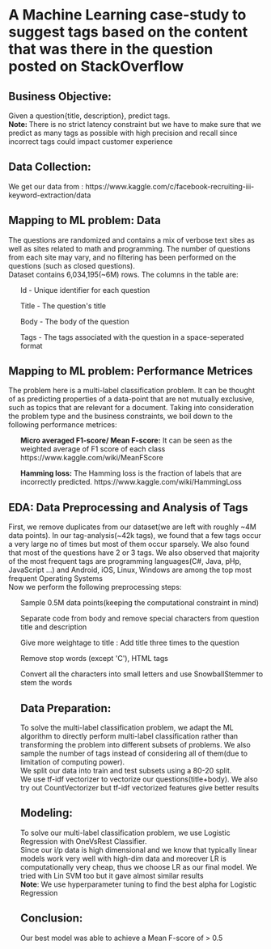 # A Machine Learning case-study to suggest tags based on the content that was there in the question posted on StackOverflow

<h2> Business Objective: </h2>
<p> Given a question{title, description}, predict tags.
 <br><b>Note: </b> There is no strict latency constraint but we have to make sure that we predict as many tags as possible with high precision and recall since incorrect tags could impact customer experience
  
<h2> Data Collection: </h2>
<p>
We get our data from :  https://www.kaggle.com/c/facebook-recruiting-iii-keyword-extraction/data 
</p>

<h2> Mapping to ML problem: Data</h2>
<p>The questions are randomized and contains a mix of verbose text sites as well as sites related to math and programming. The number of questions from each site may vary, and no filtering has been performed on the questions (such as closed questions).<br>
Dataset contains 6,034,195(~6M) rows. The columns in the table are:<br>
<ol>Id - Unique identifier for each question</ol>
<ol>Title - The question's title</ol>
<ol>Body - The body of the question</ol>
<ol>Tags - The tags associated with the question in a space-seperated format</ol>
</p>

<h2> Mapping to ML problem: Performance Metrices </h2>
<p>The problem here is a multi-label classification problem. It can be thought of as predicting properties of a data-point that are not mutually exclusive, such as topics that are relevant for a document. Taking into consideration the problem type and the business constraints, we boil down to the following performance metrices:
<ol><b>Micro averaged F1-score/ Mean F-score:</b> It can be seen as the weighted average of F1 score of each class https://www.kaggle.com/wiki/MeanFScore </ol>
<ol><b>Hamming loss:</b> The Hamming loss is the fraction of labels that are incorrectly predicted. https://www.kaggle.com/wiki/HammingLoss </ol>
</p>

<h2> EDA: Data Preprocessing and Analysis of Tags</h2>
<p> First, we remove duplicates from our dataset(we are left with roughly ~4M data points). In our tag-analysis(~42k tags), we found that a few tags occur a very large no of times but most of them occur sparsely. We also found that most of the questions have 2 or 3 tags. We also observed that majority of the most frequent tags are programming languages(C#, Java, pHp, JavaScript ...) and Android, iOS, Linux, Windows are among the top most frequent Operating Systems <br>
  Now we perform the following preprocessing steps:<br>
  <ol>Sample 0.5M data points(keeping the computational constraint in mind)</ol>
  <ol>Separate code from body and remove special characters from question title and description</ol>
  <ol>Give more weightage to title : Add title three times to the question</ol>
  <ol>Remove stop words (except 'C'), HTML tags</ol>
  <ol>Convert all the characters into small letters and use SnowballStemmer to stem the words
</p>

<h2> Data Preparation: </h2>
<p> To solve the multi-label classification problem, we adapt the ML algorithm to directly perform multi-label classification rather than transforming the problem into different subsets of problems. We also sample the number of tags instead of considering all of them(due to limitation of computing power).<br>
 We split our data into train and test subsets using a 80-20 split.<br>
 We use tf-idf vectorizer to vectorize our questions(title+body). We also try out CountVectorizer but tf-idf vectorized features give better results
</p>

<h2> Modeling: </h2>
<p> To solve our multi-label classification problem, we use Logistic Regression with OneVsRest Classifier. <br>
 Since our i/p data is high dimensional and we know that typically linear models work very well with high-dim data and moreover LR is computationally very cheap, thus we choose LR as our final model. We tried with Lin SVM too but it gave almost similar results<br>
 <b>Note</b>: We use hyperparameter tuning to find the best alpha for Logistic Regression
</p>

<h2> Conclusion: </h2>
<p> Our best model was able to achieve a Mean F-score of > 0.5
</p>
